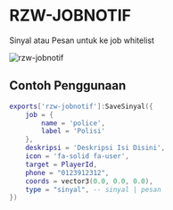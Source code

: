# RZW-JOBNOTIF

Sinyal atau Pesan untuk ke job whitelist


![rzw-jobnotif](https://cdn.discordapp.com/attachments/1236785259220308109/1263457885061517322/image.png?ex=669a4e59&is=6698fcd9&hm=43259cec21d913281f022bd42a44786d6459779d1185ba26468fee6c7edcbf00&)

## Contoh Penggunaan
```lua
exports['rzw-jobnotif']:SaveSinyal({
    job = {
        name = 'police',
        label = 'Polisi'
    },
    deskripsi = 'Deskripsi Isi Disini',
    icon = 'fa-solid fa-user',
    target = PlayerId,
    phone = "0123912312",
    coords = vector3(0.0, 0.0, 0.0),
    type = "sinyal", -- sinyal | pesan
})
```
